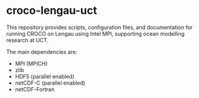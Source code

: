 # croco-lengau-uct
This repository provides scripts, configuration files, and documentation for running CROCO on Lengau using Intel MPI, supporting ocean modelling research at UCT.


The main dependencies are:
- MPI (MPICH)
- zlib
- HDF5 (parallel enabled)
- netCDF-C (parallel enabled)
- netCDF-Fortran
